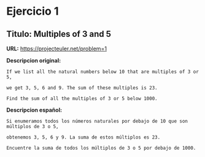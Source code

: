 Ejercicio 1
===========

Titulo: Multiples of 3 and 5
----------------------------

**URL:** https://projecteuler.net/problem=1


**Descripcion original:**

    If we list all the natural numbers below 10 that are multiples of 3 or 5,
    
    we get 3, 5, 6 and 9. The sum of these multiples is 23.
    
    Find the sum of all the multiples of 3 or 5 below 1000.

**Descripcion español:**

    Si enumeramos todos los números naturales por debajo de 10 que son múltiplos de 3 o 5,
    
    obtenemos 3, 5, 6 y 9. La suma de estos múltiplos es 23.
    
    Encuentre la suma de todos los múltiplos de 3 o 5 por debajo de 1000.